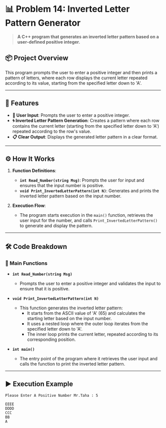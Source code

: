 # 📊 Problem 14: Inverted Letter Pattern Generator

> **A C++ program that generates an inverted letter pattern based on a user-defined positive integer.**

## 📦 Project Overview
This program prompts the user to enter a positive integer and then prints a pattern of letters, where each row displays the current letter repeated according to its value, starting from the specified letter down to 'A'.

---

## 🌟 Features
- **🔢 User Input**: Prompts the user to enter a positive integer.
- **🌀 Inverted Letter Pattern Generation**: Creates a pattern where each row contains the current letter (starting from the specified letter down to 'A') repeated according to the row's value.
- **📋 Clear Output**: Displays the generated letter pattern in a clear format.

---

## ⚙️ How It Works
1. **Function Definitions**:
   - **`int Read_Number(string Msg)`**: Prompts the user for input and ensures that the input number is positive.
   - **`void Print_InvertedLetterPattern(int N)`**: Generates and prints the inverted letter pattern based on the input number.

2. **Execution Flow**:
   - The program starts execution in the `main()` function, retrieves the user input for the number, and calls `Print_InvertedLetterPattern()` to generate and display the pattern.

---

## 🛠️ Code Breakdown
### 🔹 Main Functions
- **`int Read_Number(string Msg)`**
  - Prompts the user to enter a positive integer and validates the input to ensure that it is positive.

- **`void Print_InvertedLetterPattern(int N)`**
  - This function generates the inverted letter pattern:
    - It starts from the ASCII value of 'A' (65) and calculates the starting letter based on the input number.
    - It uses a nested loop where the outer loop iterates from the specified letter down to 'A'.
    - The inner loop prints the current letter, repeated according to its corresponding position.

- **`int main()`**
  - The entry point of the program where it retrieves the user input and calls the function to print the inverted letter pattern.

---

## ▶️ Execution Example

```plaintext
Please Enter A Positive Number Mr.Taha : 5

EEEE
DDDD
CCC
BB
A
